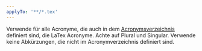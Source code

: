 ```yaml
---
applyTo: '**/*.tex'
---
```

Verwende für alle Acronyme, die auch in dem [Acronymsverzeichnis](structure/acronyms.tex) definiert sind, die LaTex Acronyme. Achte auf Plural und Singular. Verwende keine Abkürzungen, die nicht im Acronymverzeichnis definiert sind. 